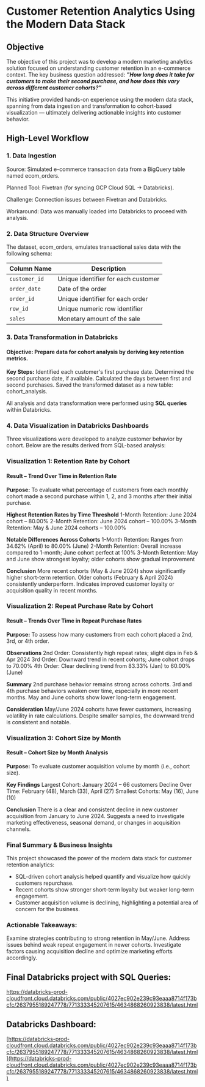 # Customer Retention Analytics Using the Modern Data Stack

## Objective

The objective of this project was to develop a modern marketing analytics solution focused on understanding customer retention in an e-commerce context. The key business question addressed:
***"How long does it take for customers to make their second purchase, and how does this vary across different customer cohorts?"***

This initiative provided hands-on experience using the modern data stack, spanning from data ingestion and transformation to cohort-based visualization — ultimately delivering actionable insights into customer behavior.

## High-Level Workflow
### 1. Data Ingestion
Source: Simulated e-commerce transaction data from a BigQuery table named ecom_orders.

Planned Tool: Fivetran (for syncing GCP Cloud SQL → Databricks).

Challenge: Connection issues between Fivetran and Databricks.

Workaround: Data was manually loaded into Databricks to proceed with analysis.

### 2. Data Structure Overview
The dataset, ecom_orders, emulates transactional sales data with the following schema:

| Column Name   | Description                         |
| ------------- | ----------------------------------- |
| `customer_id` | Unique identifier for each customer |
| `order_date`  | Date of the order                   |
| `order_id`    | Unique identifier for each order    |
| `row_id`      | Unique numeric row identifier       |
| `sales`       | Monetary amount of the sale         |


### 3. Data Transformation in Databricks
#### Objective: Prepare data for cohort analysis by deriving key retention metrics.

**Key Steps:**
Identified each customer's first purchase date.
Determined the second purchase date, if available.
Calculated the days between first and second purchases.
Saved the transformed dataset as a new table: cohort_analysis.

All analysis and data transformation were performed using **SQL queries** within Databricks.

### 4. Data Visualization in Databricks Dashboards
Three visualizations were developed to analyze customer behavior by cohort. Below are the results derived from SQL-based analysis:

### Visualization 1: Retention Rate by Cohort
#### Result – Trend Over Time in Retention Rate
**Purpose:** To evaluate what percentage of customers from each monthly cohort made a second purchase within 1, 2, and 3 months after their initial purchase.

**Highest Retention Rates by Time Threshold**
1-Month Retention: June 2024 cohort – 80.00%
2-Month Retention: June 2024 cohort – 100.00%
3-Month Retention: May & June 2024 cohorts – 100.00%

**Notable Differences Across Cohorts**
1-Month Retention: Ranges from 34.62% (April) to 80.00% (June)
2-Month Retention: Overall increase compared to 1-month; June cohort perfect at 100%
3-Month Retention: May and June show strongest loyalty; older cohorts show gradual improvement

**Conclusion**
More recent cohorts (May & June 2024) show significantly higher short-term retention.
Older cohorts (February & April 2024) consistently underperform.
Indicates improved customer loyalty or acquisition quality in recent months.

### Visualization 2: Repeat Purchase Rate by Cohort
#### Result – Trends Over Time in Repeat Purchase Rates
**Purpose:** To assess how many customers from each cohort placed a 2nd, 3rd, or 4th order.

**Observations**
2nd Order: Consistently high repeat rates; slight dips in Feb & Apr 2024
3rd Order: Downward trend in recent cohorts; June cohort drops to 70.00%
4th Order: Clear declining trend from 83.33% (Jan) to 60.00% (June)

**Summary**
2nd purchase behavior remains strong across cohorts.
3rd and 4th purchase behaviors weaken over time, especially in more recent months.
May and June cohorts show lower long-term engagement.

**Consideration**
May/June 2024 cohorts have fewer customers, increasing volatility in rate calculations.
Despite smaller samples, the downward trend is consistent and notable.

### Visualization 3: Cohort Size by Month
#### Result – Cohort Size by Month Analysis
**Purpose:** To evaluate customer acquisition volume by month (i.e., cohort size).

**Key Findings**
Largest Cohort: January 2024 – 66 customers
Decline Over Time: February (48), March (33), April (27)
Smallest Cohorts: May (16), June (10)

**Conclusion**
There is a clear and consistent decline in new customer acquisition from January to June 2024.
Suggests a need to investigate marketing effectiveness, seasonal demand, or changes in acquisition channels.

### Final Summary & Business Insights
This project showcased the power of the modern data stack for customer retention analytics:
- SQL-driven cohort analysis helped quantify and visualize how quickly customers repurchase.
- Recent cohorts show stronger short-term loyalty but weaker long-term engagement.
- Customer acquisition volume is declining, highlighting a potential area of concern for the business.

### Actionable Takeaways:
Examine strategies contributing to strong retention in May/June.
Address issues behind weak repeat engagement in newer cohorts.
Investigate factors causing acquisition decline and optimize marketing efforts accordingly.

## Final Databricks project with SQL Queries: 
https://databricks-prod-cloudfront.cloud.databricks.com/public/4027ec902e239c93eaaa8714f173bcfc/2637955189247778/771333345207615/4634868260923838/latest.html

## Databricks Dashboard:
[https://databricks-prod-cloudfront.cloud.databricks.com/public/4027ec902e239c93eaaa8714f173bcfc/2637955189247778/771333345207615/4634868260923838/latest.html](https://databricks-prod-cloudfront.cloud.databricks.com/public/4027ec902e239c93eaaa8714f173bcfc/2637955189247778/771333345207615/4634868260923838/latest.html)

